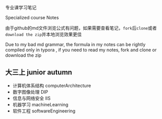 专业课学习笔记

Specialized course Notes

由于github的md文件浏览公式有问题，如果需要查看笔记，`fork`后`clone`或者`download the zip`并本地浏览效果更佳

Due to my bad md grammar, the formula in my notes can be rightly compiled only in typora , if you need to read my notes, fork and clone or download the zip

## 大三上 junior autumn

* 计算机体系结构 computerArchitecture
* 数字图像处理 DIP
* 信息与网络安全 IIS
* 机器学习 machineLearning
* 软件工程 softwareEngineering

